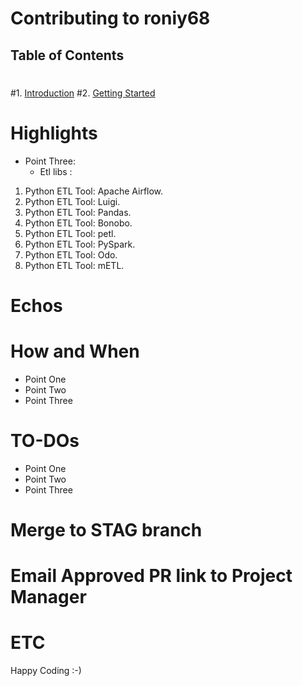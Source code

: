 # Contributing to roniy68
 ## Table of Contents
 #
 #1. [Introduction](#introduction)
 #2. [Getting Started](#getting-started)

 # Highlights
 
 - Point Three: 
   * Etl libs : 

1) Python ETL Tool: Apache Airflow.
2) Python ETL Tool: Luigi.
3) Python ETL Tool: Pandas.
4) Python ETL Tool: Bonobo.
5) Python ETL Tool: petl.
6) Python ETL Tool: PySpark.
7) Python ETL Tool: Odo.
8) Python ETL Tool: mETL. 


 # Echos
 
 
 # How and When 
 
 - Point One 
 - Point Two
 - Point Three


 # TO-DOs
 

 - Point One 
 - Point Two
 - Point Three

 # Merge to STAG branch
 # Email Approved PR link to Project Manager
 # ETC

Happy Coding :-)

